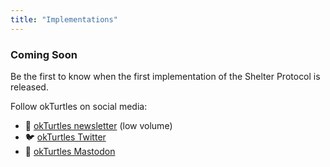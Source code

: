 ```yaml
---
title: "Implementations"
---
```


### Coming Soon

Be the first to know when the first implementation of the Shelter Protocol is released.

Follow okTurtles on social media:

- 📧 [okTurtles newsletter](https://okturtles.us4.list-manage.com/subscribe?u=bacb6eb127dd649ee5a8ff399&id=707996fda6) (low volume)
- 🐦 [okTurtles Twitter](https://twitter.com/okTurtles)
- 🐘 [okTurtles Mastodon](https://mstdn.io/@okTurtles)

